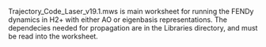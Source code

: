 Trajectory_Code_Laser_v19.1.mws is main worksheet for running the FENDy dynamics in H2+ with either AO or eigenbasis representations.
The dependecies needed for propagation are in the Libraries directory, and must be read into the worksheet.
